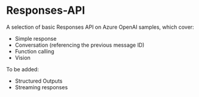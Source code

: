 # Responses-API
A selection of basic Responses API on Azure OpenAI samples, which cover:

- Simple response
- Conversation (referencing the previous message ID)
- Function calling
- Vision

To be added:

- Structured Outputs
- Streaming responses
